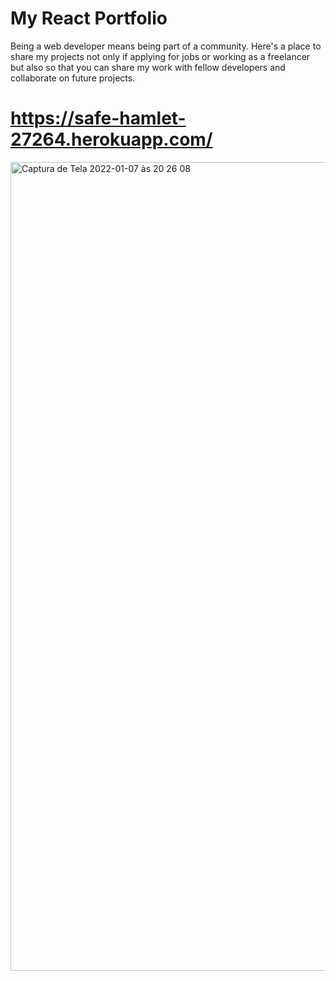 # My React Portfolio

Being a web developer means being part of a community. 
Here's a place to share my projects not only if applying for jobs or working as a 
freelancer but also so that you can share my work with fellow developers and collaborate on future projects.

# https://safe-hamlet-27264.herokuapp.com/

<img width="1294" alt="Captura de Tela 2022-01-07 às 20 26 08" src="https://user-images.githubusercontent.com/84299745/148626282-84658cf0-d9f1-4db3-9fda-06d76a308df0.png">

